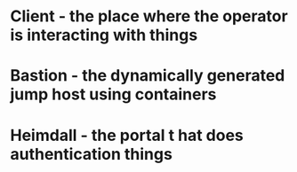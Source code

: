 # Client - the place where the operator is interacting with things
# Bastion - the dynamically generated jump host using containers
# Heimdall - the portal t hat does authentication things
